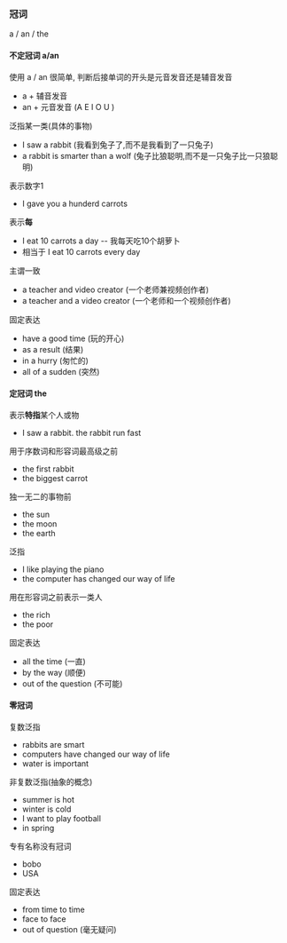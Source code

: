 ### 冠词

a / an / the

#### 不定冠词 a/an

使用 a / an 很简单, 判断后接单词的开头是元音发音还是辅音发音

- a + 辅音发音
- an + 元音发音 (A E I O U )

泛指某一类(具体的事物)

- I saw a rabbit  (我看到兔子了,而不是我看到了一只兔子)
- a rabbit is smarter than a wolf (兔子比狼聪明,而不是一只兔子比一只狼聪明)

表示数字1

- I gave you a hunderd carrots

表示**每**

- I eat 10 carrots a day -- 我每天吃10个胡萝卜
- 相当于 I eat 10 carrots every day

主谓一致

- a teacher and video creator (一个老师兼视频创作者)
- a teacher and a video creator (一个老师和一个视频创作者)

固定表达

- have a good time (玩的开心)
- as a result (结果)
- in a hurry (匆忙的)
- all of a sudden (突然)

#### 定冠词 the

表示**特指**某个人或物

- I saw a rabbit. the rabbit run fast

用于序数词和形容词最高级之前

- the first rabbit
- the biggest carrot

独一无二的事物前

- the sun
- the moon
- the earth

泛指

- I like playing the piano
- the computer has changed our way of life

用在形容词之前表示一类人

- the rich
- the poor

固定表达

- all the time (一直)
- by the way (顺便)
- out of the question (不可能)

#### 零冠词

复数泛指

- rabbits are smart
- computers have changed our way of life
- water is important

非复数泛指(抽象的概念)

- summer is hot
- winter is cold
- I want to play football
- in spring

专有名称没有冠词

- bobo
- USA

固定表达

- from time to time
- face to face
- out of question (毫无疑问)